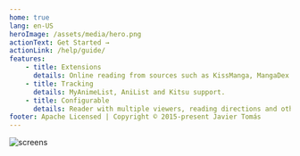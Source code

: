 ```yaml
---
home: true
lang: en-US
heroImage: /assets/media/hero.png
actionText: Get Started →
actionLink: /help/guide/
features:
    - title: Extensions
      details: Online reading from sources such as KissManga, MangaDex and more.
    - title: Tracking
      details: MyAnimeList, AniList and Kitsu support.
    - title: Configurable
      details: Reader with multiple viewers, reading directions and other settings.
footer: Apache Licensed | Copyright © 2015-present Javier Tomás
---
```


![screens](/assets/media/screens.png)

